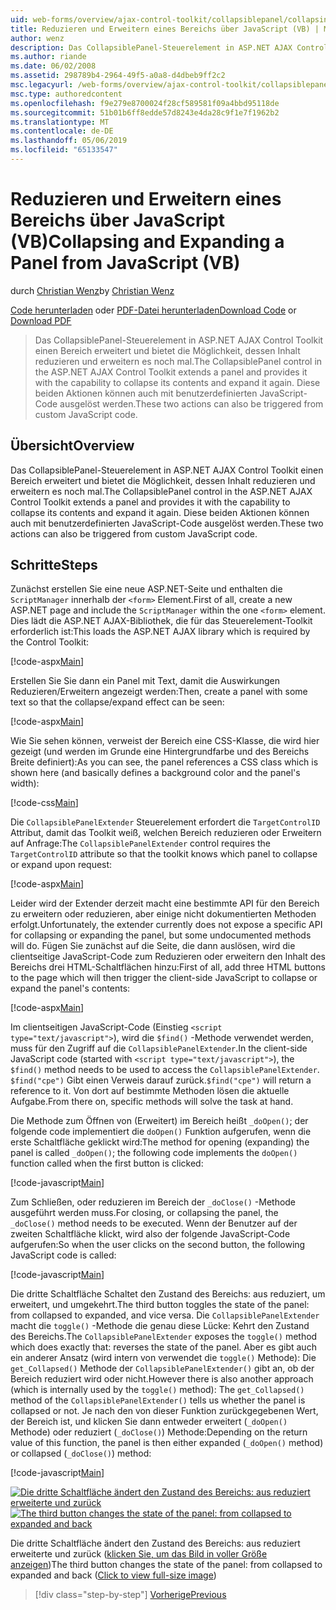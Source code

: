 ```yaml
---
uid: web-forms/overview/ajax-control-toolkit/collapsiblepanel/collapsing-and-expanding-a-panel-from-javascript-vb
title: Reduzieren und Erweitern eines Bereichs über JavaScript (VB) | Microsoft-Dokumentation
author: wenz
description: Das CollapsiblePanel-Steuerelement in ASP.NET AJAX Control Toolkit einen Bereich erweitert und bietet die Möglichkeit, seinen Inhalt zu reduzieren und erweitern ihn ein...
ms.author: riande
ms.date: 06/02/2008
ms.assetid: 298789b4-2964-49f5-a0a8-d4dbeb9ff2c2
msc.legacyurl: /web-forms/overview/ajax-control-toolkit/collapsiblepanel/collapsing-and-expanding-a-panel-from-javascript-vb
msc.type: authoredcontent
ms.openlocfilehash: f9e279e8700024f28cf589581f09a4bbd95118de
ms.sourcegitcommit: 51b01b6ff8edde57d8243e4da28c9f1e7f1962b2
ms.translationtype: MT
ms.contentlocale: de-DE
ms.lasthandoff: 05/06/2019
ms.locfileid: "65133547"
---
```

# <a name="collapsing-and-expanding-a-panel-from-javascript-vb"></a><span data-ttu-id="59252-103">Reduzieren und Erweitern eines Bereichs über JavaScript (VB)</span><span class="sxs-lookup"><span data-stu-id="59252-103">Collapsing and Expanding a Panel from JavaScript (VB)</span></span>

<span data-ttu-id="59252-104">durch [Christian Wenz](https://github.com/wenz)</span><span class="sxs-lookup"><span data-stu-id="59252-104">by [Christian Wenz](https://github.com/wenz)</span></span>

<span data-ttu-id="59252-105">[Code herunterladen](http://download.microsoft.com/download/8/a/a/8aab3c3e-de6f-463f-805c-5fda567eef6e/CollapsiblePanel1.vb.zip) oder [PDF-Datei herunterladen](http://download.microsoft.com/download/b/6/a/b6ae89ee-df69-4c87-9bfb-ad1eb2b23373/collapsiblepanel1VB.pdf)</span><span class="sxs-lookup"><span data-stu-id="59252-105">[Download Code](http://download.microsoft.com/download/8/a/a/8aab3c3e-de6f-463f-805c-5fda567eef6e/CollapsiblePanel1.vb.zip) or [Download PDF](http://download.microsoft.com/download/b/6/a/b6ae89ee-df69-4c87-9bfb-ad1eb2b23373/collapsiblepanel1VB.pdf)</span></span>

> <span data-ttu-id="59252-106">Das CollapsiblePanel-Steuerelement in ASP.NET AJAX Control Toolkit einen Bereich erweitert und bietet die Möglichkeit, dessen Inhalt reduzieren und erweitern es noch mal.</span><span class="sxs-lookup"><span data-stu-id="59252-106">The CollapsiblePanel control in the ASP.NET AJAX Control Toolkit extends a panel and provides it with the capability to collapse its contents and expand it again.</span></span> <span data-ttu-id="59252-107">Diese beiden Aktionen können auch mit benutzerdefinierten JavaScript-Code ausgelöst werden.</span><span class="sxs-lookup"><span data-stu-id="59252-107">These two actions can also be triggered from custom JavaScript code.</span></span>

## <a name="overview"></a><span data-ttu-id="59252-108">Übersicht</span><span class="sxs-lookup"><span data-stu-id="59252-108">Overview</span></span>

<span data-ttu-id="59252-109">Das CollapsiblePanel-Steuerelement in ASP.NET AJAX Control Toolkit einen Bereich erweitert und bietet die Möglichkeit, dessen Inhalt reduzieren und erweitern es noch mal.</span><span class="sxs-lookup"><span data-stu-id="59252-109">The CollapsiblePanel control in the ASP.NET AJAX Control Toolkit extends a panel and provides it with the capability to collapse its contents and expand it again.</span></span> <span data-ttu-id="59252-110">Diese beiden Aktionen können auch mit benutzerdefinierten JavaScript-Code ausgelöst werden.</span><span class="sxs-lookup"><span data-stu-id="59252-110">These two actions can also be triggered from custom JavaScript code.</span></span>

## <a name="steps"></a><span data-ttu-id="59252-111">Schritte</span><span class="sxs-lookup"><span data-stu-id="59252-111">Steps</span></span>

<span data-ttu-id="59252-112">Zunächst erstellen Sie eine neue ASP.NET-Seite und enthalten die `ScriptManager` innerhalb der `<form>` Element.</span><span class="sxs-lookup"><span data-stu-id="59252-112">First of all, create a new ASP.NET page and include the `ScriptManager` within the one `<form>` element.</span></span> <span data-ttu-id="59252-113">Dies lädt die ASP.NET AJAX-Bibliothek, die für das Steuerelement-Toolkit erforderlich ist:</span><span class="sxs-lookup"><span data-stu-id="59252-113">This loads the ASP.NET AJAX library which is required by the Control Toolkit:</span></span>

[!code-aspx[Main](collapsing-and-expanding-a-panel-from-javascript-vb/samples/sample1.aspx)]

<span data-ttu-id="59252-114">Erstellen Sie Sie dann ein Panel mit Text, damit die Auswirkungen Reduzieren/Erweitern angezeigt werden:</span><span class="sxs-lookup"><span data-stu-id="59252-114">Then, create a panel with some text so that the collapse/expand effect can be seen:</span></span>

[!code-aspx[Main](collapsing-and-expanding-a-panel-from-javascript-vb/samples/sample2.aspx)]

<span data-ttu-id="59252-115">Wie Sie sehen können, verweist der Bereich eine CSS-Klasse, die wird hier gezeigt (und werden im Grunde eine Hintergrundfarbe und des Bereichs Breite definiert):</span><span class="sxs-lookup"><span data-stu-id="59252-115">As you can see, the panel references a CSS class which is shown here (and basically defines a background color and the panel's width):</span></span>

[!code-css[Main](collapsing-and-expanding-a-panel-from-javascript-vb/samples/sample3.css)]

<span data-ttu-id="59252-116">Die `CollapsiblePanelExtender` Steuerelement erfordert die `TargetControlID` Attribut, damit das Toolkit weiß, welchen Bereich reduzieren oder Erweitern auf Anfrage:</span><span class="sxs-lookup"><span data-stu-id="59252-116">The `CollapsiblePanelExtender` control requires the `TargetControlID` attribute so that the toolkit knows which panel to collapse or expand upon request:</span></span>

[!code-aspx[Main](collapsing-and-expanding-a-panel-from-javascript-vb/samples/sample4.aspx)]

<span data-ttu-id="59252-117">Leider wird der Extender derzeit macht eine bestimmte API für den Bereich zu erweitern oder reduzieren, aber einige nicht dokumentierten Methoden erfolgt.</span><span class="sxs-lookup"><span data-stu-id="59252-117">Unfortunately, the extender currently does not expose a specific API for collapsing or expanding the panel, but some undocumented methods will do.</span></span> <span data-ttu-id="59252-118">Fügen Sie zunächst auf die Seite, die dann auslösen, wird die clientseitige JavaScript-Code zum Reduzieren oder erweitern den Inhalt des Bereichs drei HTML-Schaltflächen hinzu:</span><span class="sxs-lookup"><span data-stu-id="59252-118">First of all, add three HTML buttons to the page which will then trigger the client-side JavaScript to collapse or expand the panel's contents:</span></span>

[!code-aspx[Main](collapsing-and-expanding-a-panel-from-javascript-vb/samples/sample5.aspx)]

<span data-ttu-id="59252-119">Im clientseitigen JavaScript-Code (Einstieg `<script type="text/javascript">`), wird die `$find()` -Methode verwendet werden, muss für den Zugriff auf die `CollapsiblePanelExtender`.</span><span class="sxs-lookup"><span data-stu-id="59252-119">In the client-side JavaScript code (started with `<script type="text/javascript">`), the `$find()` method needs to be used to access the `CollapsiblePanelExtender`.</span></span> <span data-ttu-id="59252-120">`$find("cpe")` Gibt einen Verweis darauf zurück.</span><span class="sxs-lookup"><span data-stu-id="59252-120">`$find("cpe")` will return a reference to it.</span></span> <span data-ttu-id="59252-121">Von dort auf bestimmte Methoden lösen die aktuelle Aufgabe.</span><span class="sxs-lookup"><span data-stu-id="59252-121">From there on, specific methods will solve the task at hand.</span></span>

<span data-ttu-id="59252-122">Die Methode zum Öffnen von (Erweitert) im Bereich heißt `_doOpen()`; der folgende code implementiert die `doOpen()` Funktion aufgerufen, wenn die erste Schaltfläche geklickt wird:</span><span class="sxs-lookup"><span data-stu-id="59252-122">The method for opening (expanding) the panel is called `_doOpen()`; the following code implements the `doOpen()` function called when the first button is clicked:</span></span>

[!code-javascript[Main](collapsing-and-expanding-a-panel-from-javascript-vb/samples/sample6.js)]

<span data-ttu-id="59252-123">Zum Schließen, oder reduzieren im Bereich der `_doClose()` -Methode ausgeführt werden muss.</span><span class="sxs-lookup"><span data-stu-id="59252-123">For closing, or collapsing the panel, the `_doClose()` method needs to be executed.</span></span> <span data-ttu-id="59252-124">Wenn der Benutzer auf der zweiten Schaltfläche klickt, wird also der folgende JavaScript-Code aufgerufen:</span><span class="sxs-lookup"><span data-stu-id="59252-124">So when the user clicks on the second button, the following JavaScript code is called:</span></span>

[!code-javascript[Main](collapsing-and-expanding-a-panel-from-javascript-vb/samples/sample7.js)]

<span data-ttu-id="59252-125">Die dritte Schaltfläche Schaltet den Zustand des Bereichs: aus reduziert, um erweitert, und umgekehrt.</span><span class="sxs-lookup"><span data-stu-id="59252-125">The third button toggles the state of the panel: from collapsed to expanded, and vice versa.</span></span> <span data-ttu-id="59252-126">Die `CollapsiblePanelExtender` macht die `toggle()` -Methode die genau diese Lücke: Kehrt den Zustand des Bereichs.</span><span class="sxs-lookup"><span data-stu-id="59252-126">The `CollapsiblePanelExtender` exposes the `toggle()` method which does exactly that: reverses the state of the panel.</span></span> <span data-ttu-id="59252-127">Aber es gibt auch ein anderer Ansatz (wird intern von verwendet die `toggle()` Methode): Die `get_Collapsed()` Methode der `CollapsiblePanelExtender()` gibt an, ob der Bereich reduziert wird oder nicht.</span><span class="sxs-lookup"><span data-stu-id="59252-127">However there is also another approach (which is internally used by the `toggle()` method): The `get_Collapsed()` method of the `CollapsiblePanelExtender()` tells us whether the panel is collapsed or not.</span></span> <span data-ttu-id="59252-128">Je nach den von dieser Funktion zurückgegebenen Wert, der Bereich ist, und klicken Sie dann entweder erweitert (`_doOpen()` Methode) oder reduziert (`_doClose()`) Methode:</span><span class="sxs-lookup"><span data-stu-id="59252-128">Depending on the return value of this function, the panel is then either expanded (`_doOpen()` method) or collapsed (`_doClose()`) method:</span></span>

[!code-javascript[Main](collapsing-and-expanding-a-panel-from-javascript-vb/samples/sample8.js)]

<span data-ttu-id="59252-129">[![Die dritte Schaltfläche ändert den Zustand des Bereichs: aus reduziert erweiterte und zurück](collapsing-and-expanding-a-panel-from-javascript-vb/_static/image2.png)](collapsing-and-expanding-a-panel-from-javascript-vb/_static/image1.png)</span><span class="sxs-lookup"><span data-stu-id="59252-129">[![The third button changes the state of the panel: from collapsed to expanded and back](collapsing-and-expanding-a-panel-from-javascript-vb/_static/image2.png)](collapsing-and-expanding-a-panel-from-javascript-vb/_static/image1.png)</span></span>

<span data-ttu-id="59252-130">Die dritte Schaltfläche ändert den Zustand des Bereichs: aus reduziert erweiterte und zurück ([klicken Sie, um das Bild in voller Größe anzeigen](collapsing-and-expanding-a-panel-from-javascript-vb/_static/image3.png))</span><span class="sxs-lookup"><span data-stu-id="59252-130">The third button changes the state of the panel: from collapsed to expanded and back ([Click to view full-size image](collapsing-and-expanding-a-panel-from-javascript-vb/_static/image3.png))</span></span>

> [!div class="step-by-step"]
> [<span data-ttu-id="59252-131">Vorherige</span><span class="sxs-lookup"><span data-stu-id="59252-131">Previous</span></span>](collapsing-and-expanding-a-panel-from-javascript-cs.md)
